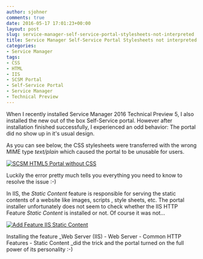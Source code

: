 ```yaml
---
author: sjohner
comments: true
date: 2016-05-17 17:01:23+00:00
layout: post
slug: service-manager-self-service-portal-stylesheets-not-interpreted
title: Service Manager Self-Service Portal Stylesheets not interpreted
categories:
- Service Manager
tags:
- CSS
- HTML
- IIS
- SCSM Portal
- Self-Service Portal
- Service Manager
- Technical Preview
---
```


When I recently installed Service Manager 2016 Technical Preview 5, I also installed the new out of the box Self-Service portal. However after installation finished successfully, I experienced an odd behavior: The portal did no show up in it's usual design.

As you can see below, the CSS stylesheets were transferred with the wrong MIME type _text/plain_ which caused the portal to be unusable for users.

[![SCSM HTML5 Portal without CSS](/images/PortalError-1024x497.png)](/images/PortalError.png)

Luckily the error pretty much tells you everything you need to know to resolve the issue :-)

In IIS, the _Static Content_ feature is responsible for serving the static contents of a website like images, scripts , style sheets, etc. The portal installer unfortunately does not seem to check whether the IIS HTTP Feature _Static Content_ is installed or not. Of course it was not...

[![Add Feature IIS Static Content](/images/AddFeatures_StaticContent.png)](/images/AddFeatures_StaticContent.png)

Installing the feature _Web Server (IIS) - Web Server - Common HTTP Features - Static Content _did the trick and the portal turned on the full power
of its personality :-)
